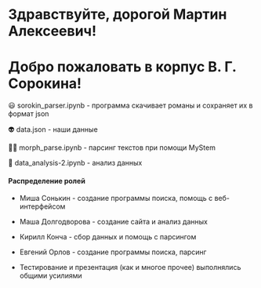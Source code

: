 # Здравствуйте, дорогой Мартин Алексеевич! 
# Добро пожаловать в корпус В. Г. Сорокина!

:smiley: sorokin_parser.ipynb - программа скачивает романы и сохраняет их в формат json

:alien: data.json - наши данные 

:ok_woman: morph_parse.ipynb - парсинг текстов при помощи MyStem

:dolphin:  data_analysis-2.ipynb  - анализ данных

#### Распределение ролей 

* Миша Сонькин - создание программы поиска, помощь с веб-интерфейсом

* Маша Долгодворова - создание сайта и анализ данных

* Кирилл Конча - сбор данных и помощь с парсингом 

* Евгений Орлов - создание программы поиска, парсинг

* Тестирование и презентация (как и многое прочее) выполнялись общими усилиями 
